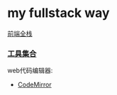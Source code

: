 # my fullstack way


[前端全栈](https://github.com/phodal/awesome-developer)

### [工具集合](/tools/README.md)

web代码编辑器:

- [CodeMirror](https://github.com/codemirror/CodeMirror/)